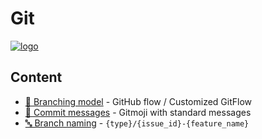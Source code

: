 # Git

[![logo](https://imgs.xkcd.com/comics/git.png)](https://xkcd.com/1597/)

## Content

- [🌳 Branching model](./guides/branching-model.md) - GitHub flow / Customized GitFlow
- [💬 Commit messages](./guides/commit-message.md) - Gitmoji with standard messages
- [🔤 Branch naming](./guides/branch-naming.md) - `{type}/{issue_id}-{feature_name}`
